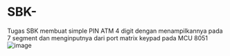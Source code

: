 # SBK-
Tugas SBK membuat simple PIN ATM 4 digit dengan menampilkannya pada 7 segment dan menginputnya dari port matrix keypad pada MCU 8051 
![image](https://user-images.githubusercontent.com/56531526/80012814-15293780-84f8-11ea-9772-892494fa2db9.png)

